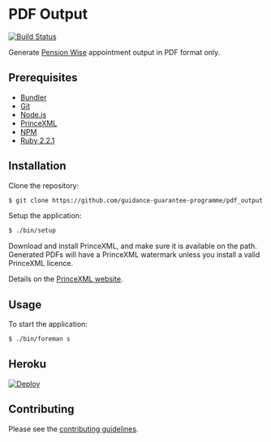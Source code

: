 # PDF Output

[![Build Status](https://travis-ci.org/guidance-guarantee-programme/pdf_output.svg)](https://travis-ci.org/guidance-guarantee-programme/pdf_output)

Generate [Pension Wise] appointment output in PDF format only.


## Prerequisites

* [Bundler]
* [Git]
* [Node.js][Node]
* [PrinceXML]
* [NPM]
* [Ruby 2.2.1][Ruby]


## Installation

Clone the repository:

```sh
$ git clone https://github.com/guidance-guarantee-programme/pdf_output.git
```

Setup the application:

```sh
$ ./bin/setup
```

Download and install PrinceXML, and make sure it is available on the path. Generated PDFs will
have a PrinceXML watermark unless you install a valid PrinceXML licence.

Details on the [PrinceXML website][princexml].

## Usage

To start the application:

```sh
$ ./bin/foreman s
```

## Heroku

[![Deploy](https://www.herokucdn.com/deploy/button.png)](https://heroku.com/deploy)


## Contributing

Please see the [contributing guidelines](/CONTRIBUTING.md).

[bundler]: http://bundler.io
[git]: http://git-scm.com
[heroku]: https://www.heroku.com
[node]: http://nodejs.org
[npm]: https://www.npmjs.org
[pension wise]: https://www.gov.uk/pensionwise
[princexml]: http://www.princexml.com/
[ruby]: http://www.ruby-lang.org/en
